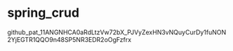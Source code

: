 # spring_crud
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